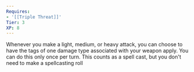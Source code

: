 ```yaml
---
Requires:
- '[[Triple Threat]]'
Tier: 3
XP: 8
---
```


Whenever you make a light, medium, or heavy attack, you can choose to have the tags of one damage type associated with your weapon apply. You can do this only once per turn. This counts as a spell cast, but you don't need to make a spellcasting roll